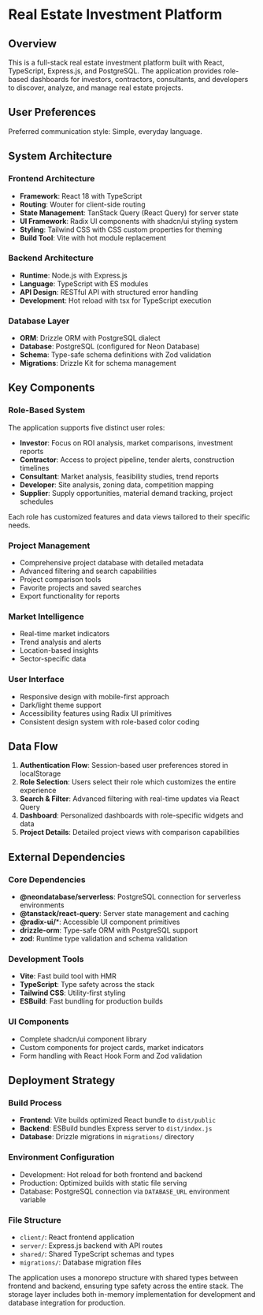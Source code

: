 # Real Estate Investment Platform

## Overview

This is a full-stack real estate investment platform built with React, TypeScript, Express.js, and PostgreSQL. The application provides role-based dashboards for investors, contractors, consultants, and developers to discover, analyze, and manage real estate projects.

## User Preferences

Preferred communication style: Simple, everyday language.

## System Architecture

### Frontend Architecture
- **Framework**: React 18 with TypeScript
- **Routing**: Wouter for client-side routing
- **State Management**: TanStack Query (React Query) for server state
- **UI Framework**: Radix UI components with shadcn/ui styling system
- **Styling**: Tailwind CSS with CSS custom properties for theming
- **Build Tool**: Vite with hot module replacement

### Backend Architecture
- **Runtime**: Node.js with Express.js
- **Language**: TypeScript with ES modules
- **API Design**: RESTful API with structured error handling
- **Development**: Hot reload with tsx for TypeScript execution

### Database Layer
- **ORM**: Drizzle ORM with PostgreSQL dialect
- **Database**: PostgreSQL (configured for Neon Database)
- **Schema**: Type-safe schema definitions with Zod validation
- **Migrations**: Drizzle Kit for schema management

## Key Components

### Role-Based System
The application supports five distinct user roles:
- **Investor**: Focus on ROI analysis, market comparisons, investment reports
- **Contractor**: Access to project pipeline, tender alerts, construction timelines
- **Consultant**: Market analysis, feasibility studies, trend reports
- **Developer**: Site analysis, zoning data, competition mapping
- **Supplier**: Supply opportunities, material demand tracking, project schedules

Each role has customized features and data views tailored to their specific needs.

### Project Management
- Comprehensive project database with detailed metadata
- Advanced filtering and search capabilities
- Project comparison tools
- Favorite projects and saved searches
- Export functionality for reports

### Market Intelligence
- Real-time market indicators
- Trend analysis and alerts
- Location-based insights
- Sector-specific data

### User Interface
- Responsive design with mobile-first approach
- Dark/light theme support
- Accessibility features using Radix UI primitives
- Consistent design system with role-based color coding

## Data Flow

1. **Authentication Flow**: Session-based user preferences stored in localStorage
2. **Role Selection**: Users select their role which customizes the entire experience
3. **Search & Filter**: Advanced filtering with real-time updates via React Query
4. **Dashboard**: Personalized dashboards with role-specific widgets and data
5. **Project Details**: Detailed project views with comparison capabilities

## External Dependencies

### Core Dependencies
- **@neondatabase/serverless**: PostgreSQL connection for serverless environments
- **@tanstack/react-query**: Server state management and caching
- **@radix-ui/***: Accessible UI component primitives
- **drizzle-orm**: Type-safe ORM with PostgreSQL support
- **zod**: Runtime type validation and schema validation

### Development Tools
- **Vite**: Fast build tool with HMR
- **TypeScript**: Type safety across the stack
- **Tailwind CSS**: Utility-first styling
- **ESBuild**: Fast bundling for production builds

### UI Components
- Complete shadcn/ui component library
- Custom components for project cards, market indicators
- Form handling with React Hook Form and Zod validation

## Deployment Strategy

### Build Process
- **Frontend**: Vite builds optimized React bundle to `dist/public`
- **Backend**: ESBuild bundles Express server to `dist/index.js`
- **Database**: Drizzle migrations in `migrations/` directory

### Environment Configuration
- Development: Hot reload for both frontend and backend
- Production: Optimized builds with static file serving
- Database: PostgreSQL connection via `DATABASE_URL` environment variable

### File Structure
- `client/`: React frontend application
- `server/`: Express.js backend with API routes
- `shared/`: Shared TypeScript schemas and types
- `migrations/`: Database migration files

The application uses a monorepo structure with shared types between frontend and backend, ensuring type safety across the entire stack. The storage layer includes both in-memory implementation for development and database integration for production.